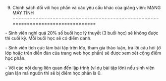 9. Chính sách đối với học phần và các yêu cầu khác của giảng viên: MẠNG MÁY TÍNH
================================================================================

\- Sinh viên nghỉ quá 20% số buổi học lý thuyết (3 buổi học) sẽ không
được thi cuối kỳ. Mỗi buổi học sẽ có điểm danh.

\- Sinh viên tích cực làm bài tập trên lớp, tham gia thảo luận, trả lời
câu hỏi (ở lớp hoặc trên diễn đàn của trang web học phần) sẽ được xem
xét cộng điểm học phần.

\- Với các nội dung liên quan đến lập trình (ví dụ bài tập lớn) nếu sinh
viên gian lận mã nguồn thì sẽ bị điểm học phần là 0.

